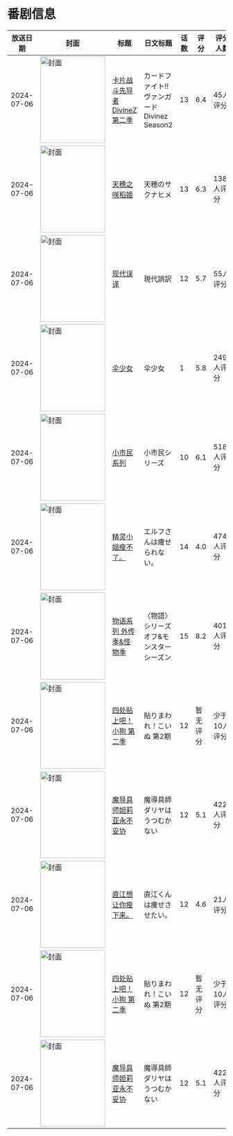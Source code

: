 # 番剧信息

|放送日期|封面|标题|日文标题|话数|评分|评分人数|
|---|---|---|---|---|---|---|
|2024-07-06|<img src="https://lain.bgm.tv/pic/cover/c/e1/c0/440879_gC34F.jpg" alt="封面" style="width:150px;height:200px;object-fit:cover;">|[卡片战斗先导者 DivineZ 第二季](https://bangumi.tv/subject/440879)|カードファイト!! ヴァンガード Divinez Season2|13|6.4|45人评分|
|2024-07-06|<img src="https://lain.bgm.tv/pic/cover/c/e9/f4/478684_gVp0X.jpg" alt="封面" style="width:150px;height:200px;object-fit:cover;">|[天穗之咲稻姬](https://bangumi.tv/subject/478684)|天穂のサクナヒメ|13|6.3|1388人评分|
|2024-07-06|<img src="https://lain.bgm.tv/pic/cover/c/8c/e4/485122_37pLb.jpg" alt="封面" style="width:150px;height:200px;object-fit:cover;">|[现代误译](https://bangumi.tv/subject/485122)|現代誤訳|12|5.7|55人评分|
|2024-07-06|<img src="https://lain.bgm.tv/pic/cover/c/19/77/424563_DD5js.jpg" alt="封面" style="width:150px;height:200px;object-fit:cover;">|[伞少女](https://bangumi.tv/subject/424563)|伞少女|1|5.8|249人评分|
|2024-07-06|<img src="https://lain.bgm.tv/pic/cover/c/e2/f4/474906_z0h44.jpg" alt="封面" style="width:150px;height:200px;object-fit:cover;">|[小市民系列](https://bangumi.tv/subject/474906)|小市民シリーズ|10|6.1|5184人评分|
|2024-07-06|<img src="https://lain.bgm.tv/pic/cover/c/e8/b0/475367_8q8o8.jpg" alt="封面" style="width:150px;height:200px;object-fit:cover;">|[精灵小姐瘦不了。](https://bangumi.tv/subject/475367)|エルフさんは痩せられない。|14|4.0|474人评分|
|2024-07-06|<img src="https://lain.bgm.tv/pic/cover/c/85/c1/475354_QyO6r.jpg" alt="封面" style="width:150px;height:200px;object-fit:cover;">|[物语系列 外传季&怪物季](https://bangumi.tv/subject/475354)|〈物語〉シリーズ オフ&モンスターシーズン|15|8.2|4013人评分|
|2024-07-06|<img src="https://lain.bgm.tv/pic/cover/c/e4/ed/486083_ORdoi.jpg" alt="封面" style="width:150px;height:200px;object-fit:cover;">|[四处贴上吧！小狗 第二季](https://bangumi.tv/subject/486083)|貼りまわれ！こいぬ 第2期|12|暂无评分|少于10人评分|
|2024-07-06|<img src="https://lain.bgm.tv/pic/cover/c/46/7b/446175_kherQ.jpg" alt="封面" style="width:150px;height:200px;object-fit:cover;">|[魔导具师妲莉亚永不妥协](https://bangumi.tv/subject/446175)|魔導具師ダリヤはうつむかない|12|5.1|422人评分|
|2024-07-06|<img src="https://lain.bgm.tv/pic/cover/c/4a/aa/500567_JbcSw.jpg" alt="封面" style="width:150px;height:200px;object-fit:cover;">|[直江想让你瘦下来。](https://bangumi.tv/subject/500567)|直江くんは痩せさせたい。|12|4.6|21人评分|
|2024-07-06|<img src="https://lain.bgm.tv/pic/cover/c/e4/ed/486083_ORdoi.jpg" alt="封面" style="width:150px;height:200px;object-fit:cover;">|[四处贴上吧！小狗 第二季](https://bangumi.tv/subject/486083)|貼りまわれ！こいぬ 第2期|12|暂无评分|少于10人评分|
|2024-07-06|<img src="https://lain.bgm.tv/pic/cover/c/46/7b/446175_kherQ.jpg" alt="封面" style="width:150px;height:200px;object-fit:cover;">|[魔导具师妲莉亚永不妥协](https://bangumi.tv/subject/446175)|魔導具師ダリヤはうつむかない|12|5.1|422人评分|
